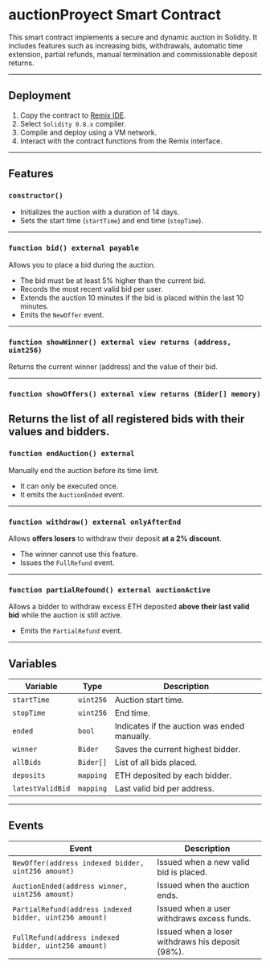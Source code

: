# auctionProyect Smart Contract

This smart contract implements a secure and dynamic auction in Solidity. It includes features such as increasing bids, withdrawals, automatic time extension, partial refunds, manual termination and commissionable deposit returns.

---

## Deployment

1. Copy the contract to [Remix IDE](https://remix.ethereum.org).
2. Select `Solidity 0.8.x` compiler.
3. Compile and deploy using a VM network.
4. Interact with the contract functions from the Remix interface.

---

## Features

### `constructor()`

- Initializes the auction with a duration of 14 days.
- Sets the start time (`startTime`) and end time (`stopTime`).

---

### `function bid() external payable`

Allows you to place a bid during the auction.

- The bid must be at least 5% higher than the current bid.
- Records the most recent valid bid per user.
- Extends the auction 10 minutes if the bid is placed within the last 10 minutes.
- Emits the `NewOffer` event.

---

### `function showWinner() external view returns (address, uint256)`

Returns the current winner (address) and the value of their bid.

---

### `function showOffers() external view returns (Bider[] memory)`

Returns the list of all registered bids with their values and bidders.
---

### `function endAuction() external`

Manually end the auction before its time limit.

- It can only be executed once.
- It emits the `AuctionEnded` event.

---

### `function withdraw() external onlyAfterEnd`

Allows **offers losers** to withdraw their deposit **at a 2% discount**.

- The winner cannot use this feature.
- Issues the `FullRefund` event.

---

### `function partialRefound() external auctionActive`

Allows a bidder to withdraw excess ETH deposited **above their last valid bid** while the auction is still active.

- Emits the `PartialRefund` event.

---

## Variables
| Variable | Type | Description |
|----------|------|-------------|
| `startTime` | `uint256` | Auction start time. |
| `stopTime` | `uint256` | End time. |
| `ended` | `bool` | Indicates if the auction was ended manually. |
| `winner` | `Bider` | Saves the current highest bidder. |
| `allBids` | `Bider[]` | List of all bids placed. |
| `deposits` | `mapping` | ETH deposited by each bidder. |
| `latestValidBid` | `mapping` | Last valid bid per address. |

---

## Events

| Event | Description |
|--------|-------------|
| `NewOffer(address indexed bidder, uint256 amount)` | Issued when a new valid bid is placed. |
| `AuctionEnded(address winner, uint256 amount)` | Issued when the auction ends. |
| `PartialRefund(address indexed bidder, uint256 amount)` | Issued when a user withdraws excess funds. |
| `FullRefund(address indexed bidder, uint256 amount)` | Issued when a loser withdraws his deposit (98%). |

